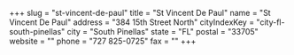 +++
slug = "st-vincent-de-paul"
title = "St Vincent De Paul"
name = "St Vincent De Paul"
address = "384 15th Street North"
cityIndexKey = "city-fl-south-pinellas"
city = "South Pinellas"
state = "FL"
postal = "33705"
website = ""
phone = "727 825-0725"
fax = ""
+++
